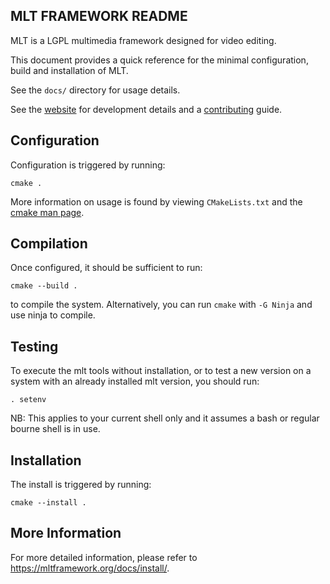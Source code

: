 MLT FRAMEWORK README
--------------------

MLT is a LGPL multimedia framework designed for video editing.

This document provides a quick reference for the minimal configuration, build and
installation of MLT.

See the `docs/` directory for usage details.

See the [website](https://www.mltframework.org/docs/) for development details
and a [contributing](https://www.mltframework.org/docs/contributing/) guide.


Configuration
-------------

Configuration is triggered by running:

    cmake .

More information on usage is found by viewing `CMakeLists.txt` and the [cmake man page](https://cmake.org/cmake/help/latest/manual/cmake.1.html).

Compilation
-----------

Once configured, it should be sufficient to run:

    cmake --build .

to compile the system. Alternatively, you can run `cmake` with `-G Ninja` and use ninja to compile.


Testing
-------

To execute the mlt tools without installation, or to test a new version
on a system with an already installed mlt version, you should run:

    . setenv

NB: This applies to your current shell only and it assumes a bash or
regular bourne shell is in use.


Installation
------------

The install is triggered by running:

    cmake --install .


More Information
----------------

For more detailed information, please refer to https://mltframework.org/docs/install/.
